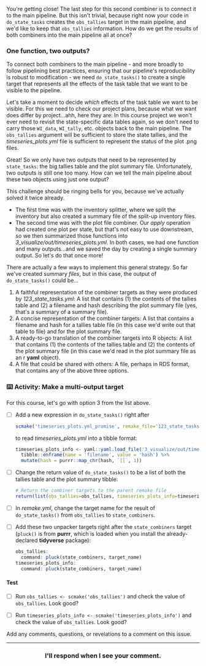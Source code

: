 You're getting close! The last step for this second combiner is to connect it to the main pipeline. But this isn't trivial, because right now your code in `do_state_tasks` creates the `obs_tallies` target in the main pipeline, and we'd like to keep that `obs_tallies` information. How do we get the results of both combiners into the main pipeline all at once?

### One function, two outputs?

To connect both combiners to the main pipeline - and more broadly to follow pipelining best practices, ensuring that our pipeline's reproducibility is robust to modification - we need `do_state_tasks()` to create a single target that represents all the effects of the task table that we want to be visible to the pipeline.

Let's take a moment to decide *which* effects of the task table we want to be visible. For this we need to check our project plans, because what we want does differ by project...ahh, here they are: In this course project we won't ever need to revisit the state-specific data tables again, so we don't need to carry those `WI_data`, `WI_tally`, etc. objects back to the main pipeline. The `obs_tallies` argument will be sufficient to store the state tallies, and the *timeseries_plots.yml* file is sufficient to represent the status of the plot .png files.

Great! So we only have two outputs that need to be represented by `state_tasks`: the big tallies table and the plot summary file. Unfortunately, two outputs is still one too many. How can we tell the main pipeline about these two objects using just one output?

This challenge should be ringing bells for you, because we've actually solved it twice already.
* The first time was with the inventory splitter, where we split the inventory but also created a summary file of the split-up inventory files.
* The second time was with the plot file combiner. Our *apply* operation had created one plot per state, but that's not easy to use downstream, so we then summarized those functions into *3_visualize/out/timeseries_plots.yml*.
In both cases, we had one function and many outputs...and we saved the day by creating a single summary output. So let's do that once more!

There are actually a few ways to implement this general strategy. So far we've created summary *files*, but in this case, the output of `do_state_tasks()` could be...
1. A faithful representation of the combiner targets as they were produced by *123_state_tasks.yml*: A list that contains (1) the contents of the tallies table and (2) a filename and hash describing the plot summary file (yes, that's a summary of a summary file).
2. A concise representation of the combiner targets: A list that contains a filename and hash for a tallies table file (in this case we'd write out that table to file) and for the plot summary file.
3. A ready-to-go translation of the combiner targets into R objects: A list that contains (1) the contents of the tallies table and (2) the contents of the plot summary file (in this case we'd read in the plot summary file as an r **yaml** object).
4. A file that could be shared with others: A file, perhaps in RDS format, that contains any of the above three options.

### :keyboard: Activity: Make a multi-output target

For this course, let's go with option 3 from the list above. 

- [ ] Add a new expression in `do_state_tasks()` right after
  ```r
  scmake('timeseries_plots.yml_promise', remake_file='123_state_tasks.yml')`
  ```
  to read *timeseries_plots.yml* into a tibble format:
  ```r
  timeseries_plots_info <- yaml::yaml.load_file('3_visualize/out/timeseries_plots.yml') %>%
    tibble::enframe(name = 'filename', value = 'hash') %>%
    mutate(hash = purrr::map_chr(hash, `[[`, 1))
  ```

- [ ] Change the return value of `do_state_tasks()` to be a list of both the tallies table and the plot summary tibble:
  ```r
  # Return the combiner targets to the parent remake file
  return(list(obs_tallies=obs_tallies, timeseries_plots_info=timeseries_plots_info))
  ```

- [ ] In *remake.yml*, change the target name for the result of `do_state_tasks()` from `obs_tallies` to `state_combiners`.

- [ ] Add these two unpacker targets right after the `state_combiners` target (`pluck()` is from **purrr**, which is loaded when you install the already-declared **tidyverse** package):
  ```r
  obs_tallies:
    command: pluck(state_combiners, target_name)
  timeseries_plots_info:
    command: pluck(state_combiners, target_name)
  ```
  
#### Test

- [ ] Run `obs_tallies <- scmake('obs_tallies')` and check the value of `obs_tallies`. Look good?

- [ ] Run `timeseries_plots_info <- scmake('timeseries_plots_info')` and check the value of `obs_tallies`. Look good?

Add any comments, questions, or revelations to a comment on this issue.

<hr><h3 align="center">I'll respond when I see your comment.</h3>
